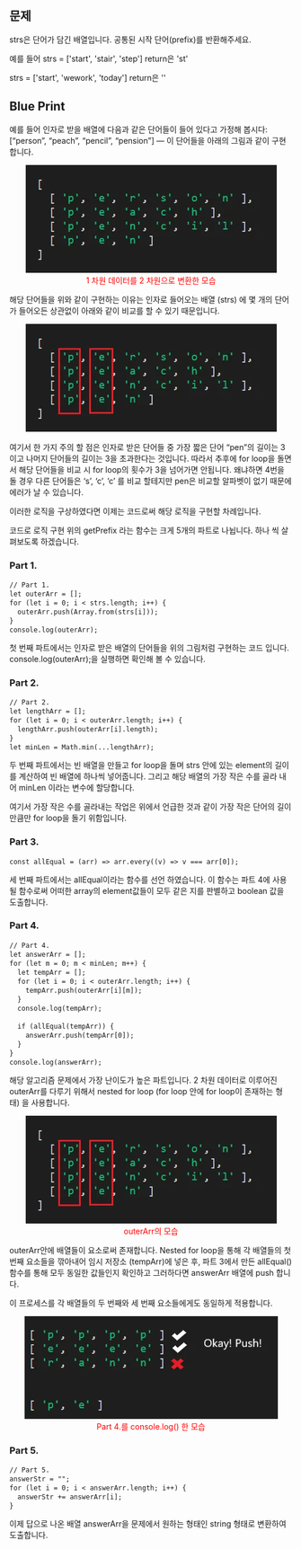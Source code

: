 ## 문제

strs은 단어가 담긴 배열입니다.
공통된 시작 단어(prefix)를 반환해주세요.

예를 들어
strs = ['start', 'stair', 'step']
return은 'st'

strs = ['start', 'wework', 'today']
return은 ''

## Blue Print

예를 들어 인자로 받을 배열에 다음과 같은 단어들이 들어 있다고 가정해 봅시다: [“person”, “peach”, “pencil”, “pension”] — 이 단어들을 아래의 그림과 같이 구현합니다.


<p align="center">
    <img src = "https://github.com/hysy9255/CodeKata-codingTest/blob/main/week1-day5/imgs/img_1.webp">
    </br>
    <span style="color : red">1 차원 데이터를 2 차원으로 변환한 모습</span>
</p>

해당 단어들을 위와 같이 구현하는 이유는 인자로 들어오는 배열 (strs) 에 몇 개의 단어가 들어오든 상관없이 아래와 같이 비교를 할 수 있기 때문입니다.

<p align="center">
    <img src = "https://github.com/hysy9255/CodeKata-codingTest/blob/main/week1-day5/imgs/img_2.webp">
</p>

여기서 한 가지 주의 할 점은 인자로 받은 단어들 중 가장 짧은 단어 “pen”의 길이는 3이고 나머지 단어들의 길이는 3을 초과한다는 것입니다. 따라서 추후에 for loop을 돌면서 해당 단어들을 비교 시 for loop의 횟수가 3을 넘어가면 안됩니다. 왜냐하면 4번을 돌 경우 다른 단어들은 ‘s’, ‘c’, ‘c’ 를 비교 할테지만 pen은 비교할 알파벳이 없기 때문에 에러가 날 수 있습니다.

이러한 로직을 구상하였다면 이제는 코드로써 해당 로직을 구현할 차례입니다.

코드로 로직 구현
위의 getPrefix 라는 함수는 크게 5개의 파트로 나뉩니다. 하나 씩 살펴보도록 하겠습니다.

### Part 1.

```
// Part 1.
let outerArr = [];
for (let i = 0; i < strs.length; i++) {
  outerArr.push(Array.from(strs[i]));
}
console.log(outerArr);
```

첫 번째 파트에서는 인자로 받은 배열의 단어들을 위의 그림처럼 구현하는 코드 입니다. console.log(outerArr);을 실행하면 확인해 볼 수 있습니다.

### Part 2.

```
// Part 2.
let lengthArr = [];
for (let i = 0; i < outerArr.length; i++) {
  lengthArr.push(outerArr[i].length);
}
let minLen = Math.min(...lengthArr);
```

두 번째 파트에서는 빈 배열을 만들고 for loop을 돌며 strs 안에 있는 element의 길이를 계산하여 빈 배열에 하나씩 넣어줍니다. 그리고 해당 배열의 가장 작은 수를 골라 내어 minLen 이라는 변수에 할당합니다.

여기서 가장 작은 수를 골라내는 작업은 위에서 언급한 것과 같이 가장 작은 단어의 길이 만큼만 for loop을 돌기 위함입니다.

### Part 3.

```
const allEqual = (arr) => arr.every((v) => v === arr[0]);
```

세 번째 파트에서는 allEqual이라는 함수를 선언 하였습니다. 이 함수는 파트 4에 사용될 함수로써 어떠한 array의 element값들이 모두 같은 지를 판별하고 boolean 값을 도출합니다.

### Part 4.

```
// Part 4.
let answerArr = [];
for (let m = 0; m < minLen; m++) {
  let tempArr = [];
  for (let i = 0; i < outerArr.length; i++) {
    tempArr.push(outerArr[i][m]);
  }
  console.log(tempArr);

  if (allEqual(tempArr)) {
    answerArr.push(tempArr[0]);
  }
}
console.log(answerArr);
```

해당 알고리즘 문제에서 가장 난이도가 높은 파트입니다. 2 차원 데이터로 이루어진 outerArr를 다루기 위해서 nested for loop (for loop 안에 for loop이 존재하는 형태) 을 사용합니다.

<p align="center">
    <img src = "https://github.com/hysy9255/CodeKata-codingTest/blob/main/week1-day5/imgs/img_3.webp">
    </br>
    <span style="color : red">outerArr의 모습</span>
</p>

outerArr안에 배열들이 요소로써 존재합니다. Nested for loop을 통해 각 배열들의 첫 번째 요소들을 깎아내어 임시 저장소 (tempArr)에 넣은 후, 파트 3에서 만든 allEqual() 함수를 통해 모두 동일한 값들인지 확인하고 그러하다면 answerArr 배열에 push 합니다.

이 프로세스를 각 배열들의 두 번째와 세 번째 요소들에게도 동일하게 적용합니다.

<p align="center">
    <img src = "https://github.com/hysy9255/CodeKata-codingTest/blob/main/week1-day5/imgs/img_4.webp">
    </br>
    <span style="color : red">Part 4.를 console.log() 한 모습</span>
</p>

### Part 5.

```
// Part 5.
answerStr = "";
for (let i = 0; i < answerArr.length; i++) {
  answerStr += answerArr[i];
}
```

이제 답으로 나온 배열 answerArr을 문제에서 원하는 형태인 string 형태로 변환하여 도출합니다.
